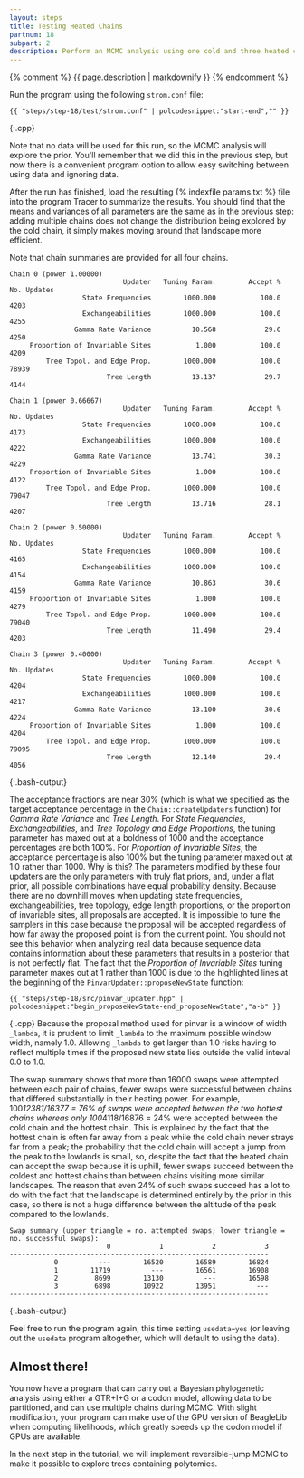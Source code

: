 ```yaml
---
layout: steps
title: Testing Heated Chains
partnum: 18
subpart: 2
description: Perform an MCMC analysis using one cold and three heated chains.
---
```

{% comment %}
{{ page.description | markdownify }}
{% endcomment %}

Run the program using the following `strom.conf` file:
~~~~~~
{{ "steps/step-18/test/strom.conf" | polcodesnippet:"start-end","" }}
~~~~~~
{:.cpp}

Note that no data will be used for this run, so the MCMC analysis will explore the prior. You'll remember that we did this in the previous step, but now there is a convenient program option to allow easy switching between using data and ignoring data. 

After the run has finished, load the resulting {% indexfile params.txt %} file into the program Tracer to summarize the results. You should find that the means and variances of all parameters are the same as in the previous step: adding multiple chains does not change the distribution being explored by the cold chain, it simply makes moving around that landscape more efficient.

Note that chain summaries are provided for all four chains.
~~~~~~
Chain 0 (power 1.00000)
                            Updater   Tuning Param.        Accept %     No. Updates
                  State Frequencies        1000.000           100.0            4203
                  Exchangeabilities        1000.000           100.0            4255
                Gamma Rate Variance          10.568            29.6            4250
     Proportion of Invariable Sites           1.000           100.0            4209
         Tree Topol. and Edge Prop.        1000.000           100.0           78939
                        Tree Length          13.137            29.7            4144

Chain 1 (power 0.66667)
                            Updater   Tuning Param.        Accept %     No. Updates
                  State Frequencies        1000.000           100.0            4173
                  Exchangeabilities        1000.000           100.0            4222
                Gamma Rate Variance          13.741            30.3            4229
     Proportion of Invariable Sites           1.000           100.0            4122
         Tree Topol. and Edge Prop.        1000.000           100.0           79047
                        Tree Length          13.716            28.1            4207

Chain 2 (power 0.50000)
                            Updater   Tuning Param.        Accept %     No. Updates
                  State Frequencies        1000.000           100.0            4165
                  Exchangeabilities        1000.000           100.0            4154
                Gamma Rate Variance          10.863            30.6            4159
     Proportion of Invariable Sites           1.000           100.0            4279
         Tree Topol. and Edge Prop.        1000.000           100.0           79040
                        Tree Length          11.490            29.4            4203

Chain 3 (power 0.40000)
                            Updater   Tuning Param.        Accept %     No. Updates
                  State Frequencies        1000.000           100.0            4204
                  Exchangeabilities        1000.000           100.0            4217
                Gamma Rate Variance          13.100            30.6            4224
     Proportion of Invariable Sites           1.000           100.0            4204
         Tree Topol. and Edge Prop.        1000.000           100.0           79095
                        Tree Length          12.140            29.4            4056
~~~~~~
{:.bash-output}

The acceptance fractions are near 30% (which is what we specified as the target acceptance percentage in the `Chain::createUpdaters` function) for _Gamma Rate Variance_ and _Tree Length_. For _State Frequencies_, _Exchangeabilities_, and _Tree Topology and Edge Proportions_, the tuning parameter has maxed out at a boldness of 1000 and the acceptance percentages are both 100%. For _Proportion of Invariable Sites_, the acceptance percentage is also 100% but the tuning parameter maxed out at 1.0 rather than 1000. Why is this? The parameters modified by these four updaters are the only parameters with truly flat priors, and, under a flat prior, all possible combinations have equal probability density. Because there are no downhill moves when updating state frequencies, exchangeabilities, tree topology, edge length proportions, or the proportion of invariable sites, all proposals are accepted. It is impossible to tune the samplers in this case because the proposal will be accepted regardless of how far away the proposed point is from the current point. You should not see this behavior when analyzing real data because sequence data contains information about these parameters that results in a posterior that is not perfectly flat. The fact that the _Proportion of Invariable Sites_ tuning parameter maxes out at 1 rather than 1000 is due to the highlighted lines at the beginning of the `PinvarUpdater::proposeNewState` function:
~~~~~~
{{ "steps/step-18/src/pinvar_updater.hpp" | polcodesnippet:"begin_proposeNewState-end_proposeNewState","a-b" }}
~~~~~~
{:.cpp}
Because the proposal method used for pinvar is a window of width `_lambda`, it is prudent to limit `_lambda` to the maximum possible window width, namely 1.0. Allowing `_lambda` to get larger than 1.0 risks having to reflect multiple times if the proposed new state lies outside the valid inteval 0.0 to 1.0.

The swap summary shows that more than 16000 swaps were attempted between each pair of chains, fewer swaps were successful between chains that differed substantially in their heating power. For example, 100*12381/16377 = 76% of swaps were accepted between the two hottest chains whereas only 100*4118/16876 = 24% were accepted between the cold chain and the hottest chain. This is explained by the fact that the hottest chain is often far away from a peak while the cold chain never strays far from a peak; the probability that the cold chain will accept a jump from the peak to the lowlands is small, so, despite the fact that the heated chain can accept the swap because it is uphill, fewer swaps succeed between the coldest and hottest chains than between chains visiting more similar landscapes. The reason that even 24% of such swaps succeed has a lot to do with the fact that the landscape is determined entirely by the prior in this case, so there is not a huge difference between the altitude of the peak compared to the lowlands.
~~~~~~
Swap summary (upper triangle = no. attempted swaps; lower triangle = no. successful swaps):
                        0            1            2            3
----------------------------------------------------------------
           0          ---        16520        16589        16824
           1        11719          ---        16561        16908
           2         8699        13130          ---        16598
           3         6898        10922        13951          ---
----------------------------------------------------------------
~~~~~~
{:.bash-output}

Feel free to run the program again, this time setting `usedata=yes` (or leaving out the `usedata` program altogether, which will default to using the data).

## Almost there!

You now have a program that can carry out a Bayesian phylogenetic analysis using either a GTR+I+G or a codon model, allowing data to be partitioned, and can use multiple chains during MCMC. With slight modification, your program can make use of the GPU version of BeagleLib when computing likelihoods, which greatly speeds up the codon model if GPUs are available.

In the next step in the tutorial, we will implement reversible-jump MCMC to make it possible to explore trees containing polytomies. 

